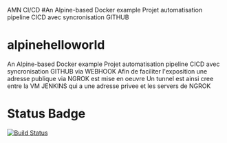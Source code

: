 AMN CI/CD
#An Alpine-based Docker example Projet automatisation pipeline CICD avec syncronisation GITHUB
# alpinehelloworld
An Alpine-based Docker example
Projet automatisation pipeline CICD
avec syncronisation GITHUB via WEBHOOK
Afin de faciliter l'exposition une adresse publique via NGROK est mise en oeuvre
Un tunnel est ainsi cree entre la VM JENKINS qui a une adresse privee et les servers
de NGROK
# Status Badge
[![Build Status](http://25cf-82-65-231-125.ngrok.io/buildStatus/icon?job=AMN_DEPLOIEMENT)](http://25cf-82-65-231-125.ngrok.io/job/AMN_DEPLOIEMENT/)

